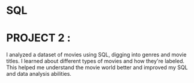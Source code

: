 # SQL
# PROJECT 2 : 
I analyzed a dataset of movies using SQL, digging into genres and movie titles. I learned about different types of movies and how they're labeled. This helped me understand the movie world better and improved my SQL and data analysis abilities.
